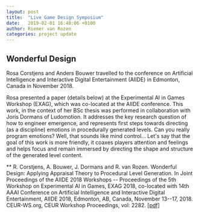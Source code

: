 ```yaml
---
layout: post
title:  "Live Game Design Symposium"
date:   2019-02-01 16:48:06 +0100
author: Riemer van Rozen
categories: project update
---
```

## Wonderful Design
Rosa Corstjens and Anders Bouwer travelled to the conference on Artificial Intelligence and Interactive Digital Entertainment (AIIDE) in Edmonton, Canada in November 2018.

Rosa presented a paper (details below) at the Experimental AI in Games Workshop (EXAG), which was co-located at the AIIDE conference.
This work, in the context of her BSc thesis was performed in collaboration with Joris Dormans of Ludomotion.
It addresses the key research question of how to engineer emergence, and represents first steps towards directing (as a discipline) emotions in procedurally generated levels.
Can you really program emotions?
Well, that sounds like mind control...
Let's say that the goal of this work is more friendly, it coaxes players attention and feelings and helps focus and remain immersed by directing the shape and structure of the generated level content.

** R. Corstjens, A. Bouwer, J. Dormans and R. van Rozen. Wonderful Design: Applying Appraisal Theory to Procedural Level Generation. In Joint Proceedings of the AIIDE 2018 Workshops -- Proceedings of the 5th Workshop on Experimental AI in Games, EXAG 2018, co-located with 14th AAAI Conference on Artificial Intelligence and Interactive Digital Entertainment, AIIDE 2018, Edmonton, AB, Canada, November 13--17, 2018. CEUR-WS.org, CEUR Workshop Proceedings, vol: 2282. [[pdf]](http://ceur-ws.org/Vol-2282/EXAG_106.pdf)
